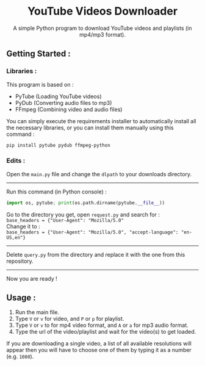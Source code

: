 <h1 align="center">YouTube Videos Downloader</h1>
<p align="center">
A simple Python program to download YouTube videos and playlists (in mp4/mp3 format).
</p>

## Getting Started :
### Libraries :

This program is based on :
* PyTube (Loading YouTube videos)
* PyDub (Converting audio files to mp3)
* FFmpeg (Combining video and audio files)

You can simply execute the requirements installer to 
automatically install all the necessary libraries, or you can 
install them manually using this command :
```Bash
pip install pytube pydub ffmpeg-python
```
### Edits :
Open the `main.py` file and change the `dlpath` to your downloads directory.
***
Run this command (in Python console) :
```Python
import os, pytube; print(os.path.dirname(pytube.__file__))
```

Go to the directory you get, open `request.py` and search for :</br>
``base_headers = {"User-Agent": "Mozilla/5.0"``</br>
Change it to :</br>
``base_headers = {"User-Agent": "Mozilla/5.0", "accept-language": "en-US,en"}``
***
Delete `query.py` from the directory and replace it with the one
from this repository.

***

Now you are ready !

## Usage :
1. Run the main file.
2. Type `V` or `v` for video, and `P` or `p` for playlist.
3. Type `V` or `v` to for mp4 video format, and `A` or `a` for mp3 audio format.
4. Type the url of the video/playlist and wait for the video(s) to get loaded.

If you are downloading a single video, a list of all available
 resolutions will appear then you will have to choose one of 
 them by typing it as a number (e.g. `1080`).
